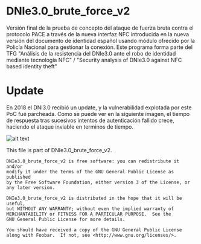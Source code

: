 # DNIe3.0_brute_force_v2
Versión final de la prueba de concepto del ataque de fuerza bruta 
contra el protocolo PACE a través de la nueva interfaz NFC introducida 
en la nueva versión del documento de identidad español usando módulo 
ofrecido por la Policía Nacional para gestionar la conexión.
Este programa forma parte del TFG "Análisis de la resistencia del DNIe3.0
ante el robo de identidad mediante tecnología NFC" / "Security analysis of
DNIe3.0 against NFC based identity theft"

# Update
En 2018 el DNI3.0 recibió un update, y la vulnerabilidad explotada por este PoC fué parcheada.
Como se puede ver en la siguiente imagen, el tiempo de respuesta tras sucesivos intentos de autenticación fallido crece, haciendo el ataque inviable en terminos de tiempo.

![alt text](https://github.com/xVERSUSx/DNIe3.0_brute_force_v2/blob/master/fit.jpg)


This file is part of DNIe3.0_brute_force_v2.

    DNIe3.0_brute_force_v2 is free software: you can redistribute it and/or 
    modify it under the terms of the GNU General Public License as published 
    by the Free Software Foundation, either version 3 of the License, or
    any later version.

    DNIe3.0_brute_force_v2 is distributed in the hope that it will be useful,
    but WITHOUT ANY WARRANTY; without even the implied warranty of
    MERCHANTABILITY or FITNESS FOR A PARTICULAR PURPOSE.  See the
    GNU General Public License for more details.

    You should have received a copy of the GNU General Public License
    along with Foobar.  If not, see <http://www.gnu.org/licenses/>.
